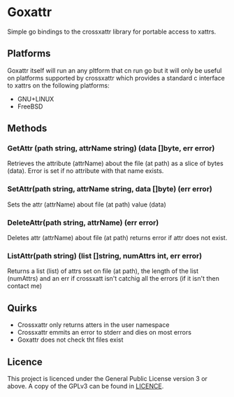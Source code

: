 # Goxattr

Simple go bindings to the crossxattr library for portable access to xattrs.

## Platforms

Goxattr itself will run an any pltform that cn run go but it will only be useful on platforms supported by crossxattr which provides a standard c interface to xattrs on the following platforms:

- GNU+LINUX
- FreeBSD

## Methods

### GetAttr (path string, attrName string) (data []byte, err error)

Retrieves the attribute (attrName) about the file (at path) as a slice of bytes (data). Error is set if no attribute with that name exists.

### SetAttr(path string, attrName string, data []byte) (err error)

Sets the attr (attrName) about file (at path) value (data)

### DeleteAttr(path string, attrName) (err error)

Deletes attr (attrName) about file (at path) returns error if attr does not exist.

### ListAttr(path string) (list []string, numAttrs int, err error)

Returns a list (list) of attrs set on file (at path), the length of the list (numAttrs) and an err if crossxatt isn't catchig all the errors (if it isn't then contact me)

## Quirks

- Crossxattr only returns atters in the user namespace
- Crossxattr emmits an error to stderr and dies on most errors
- Goxattr does not check tht files exist

## Licence

This project is licenced under the General Public License version 3 or above. A copy of the GPLv3 can be found in [LICENCE](LICENCE).
